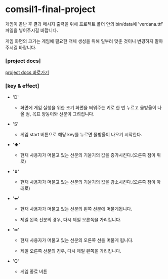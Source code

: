 # comsil1-final-project

게임이 끝난 후 결과 메시지 출력을 위해 
프로젝트 폴더 안의 bin/data에 'verdana.ttf' 파일을 넣어주시길 바랍니다.


게임 화면의 크기는 게임에 필요한 객체 생성을 위해 일부러 맞춘 것이니 변경하지 말아주시길 바랍니다.


### [project docs]
[project docs 바로가기](https://mye785c83.notion.site/WaterFall-to-target-e1b644525e934457996d5c0b0a31c1ec)



### [key & effect]

* 'D'

  - 화면에 게임 실행을 위한 초기 화면을 띄워주는 키로 한 번 누르고 물방울이 나올 점, 목표 양동이와 선분이 그려집니다.

* 'S'

  - 게임 start 버튼으로 해당 key를 누르면 물방울이 나오기 시작한다. 

* '⬆'

  - 현재 사용자가 머물고 있는 선분의 기울기의 값을 증가시킨다.(오른쪽 점이 위로)

* '⬇'

  - 현재 사용자가 머물고 있는 선분의 기울기의 값을 감소시킨다.(오른쪽 점이 아래로)

* '⬅'

  - 현재 사용자가 머물고 있는 선분의 왼쪽 선분에 머물게됩니다. 

  - 제일 왼쪽 선분의 경우, 다시 제일 오른쪽을 가리킵니다.

* '➡'

  - 현재 사용자가 머물고 있는 선분의 오른쪽 선을 머물게 됩니다. 

  - 제일 오른쪽 선분의 경우, 다시 제일 왼쪽을 가리킵니다.

* 'Q'

  - 게임 종료 버튼
